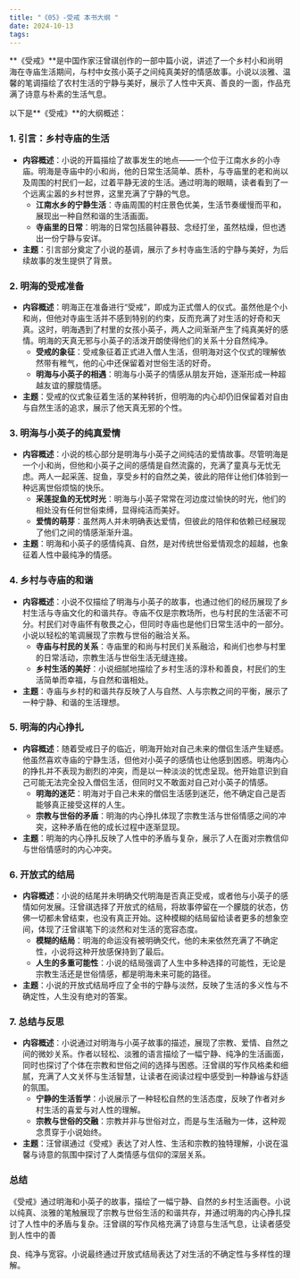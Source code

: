 ```yaml
---
title: "《05》-受戒 本书大纲 "
date: 2024-10-13
tags: 
---
```

**《受戒》**是中国作家汪曾祺创作的一部中篇小说，讲述了一个乡村小和尚明海在寺庙生活期间，与村中女孩小英子之间纯真美好的情感故事。小说以淡雅、温馨的笔调描绘了农村生活的宁静与美好，展示了人性中天真、善良的一面，作品充满了诗意与朴素的生活气息。

以下是**《受戒》**的大纲概述：

### 1. **引言：乡村寺庙的生活**
- **内容概述**：小说的开篇描绘了故事发生的地点——一个位于江南水乡的小寺庙。明海是寺庙中的小和尚，他的日常生活简单、质朴，与寺庙里的老和尚以及周围的村民们一起，过着平静无波的生活。通过明海的眼睛，读者看到了一个远离尘嚣的乡村世界，这里充满了宁静的气息。
  - **江南水乡的宁静生活**：寺庙周围的村庄景色优美，生活节奏缓慢而平和，展现出一种自然和谐的生活画面。
  - **寺庙里的日常**：明海的日常包括晨钟暮鼓、念经打坐，虽然枯燥，但也透出一份宁静与安详。
- **主题**：引言部分奠定了小说的基调，展示了乡村寺庙生活的宁静与美好，为后续故事的发生提供了背景。

### 2. **明海的受戒准备**
- **内容概述**：明海正在准备进行“受戒”，即成为正式僧人的仪式。虽然他是个小和尚，但他对寺庙生活并不感到特别的约束，反而充满了对生活的好奇和天真。这时，明海遇到了村里的女孩小英子，两人之间渐渐产生了纯真美好的感情。明海的天真无邪与小英子的活泼开朗使得他们的关系十分自然纯净。
  - **受戒的象征**：受戒象征着正式进入僧人生活，但明海对这个仪式的理解依然带有稚气，他的心中还保留着对世俗生活的好奇。
  - **明海与小英子的相遇**：明海与小英子的情感从朋友开始，逐渐形成一种超越友谊的朦胧情感。
- **主题**：受戒的仪式象征着生活的某种转折，但明海的内心却仍旧保留着对自由与自然生活的追求，展示了他天真无邪的个性。

### 3. **明海与小英子的纯真爱情**
- **内容概述**：小说的核心部分是明海与小英子之间纯洁的爱情故事。尽管明海是一个小和尚，但他和小英子之间的感情是自然流露的，充满了童真与无忧无虑。两人一起采莲、捉鱼，享受乡村的自然之美，彼此的陪伴让他们体验到一种远离世俗烦恼的快乐。
  - **采莲捉鱼的无忧时光**：明海与小英子常常在河边度过愉快的时光，他们的相处没有任何世俗束缚，显得纯洁而美好。
  - **爱情的萌芽**：虽然两人并未明确表达爱情，但彼此的陪伴和依赖已经展现了他们之间的情感渐渐升温。
- **主题**：明海和小英子的感情纯真、自然，是对传统世俗爱情观念的超越，也象征着人性中最纯净的情感。

### 4. **乡村与寺庙的和谐**
- **内容概述**：小说不仅描绘了明海与小英子的故事，也通过他们的经历展现了乡村生活与寺庙文化的和谐共存。寺庙不仅是宗教场所，也与村民的生活密不可分。村民们对寺庙怀有敬畏之心，但同时寺庙也是他们日常生活中的一部分。小说以轻松的笔调展现了宗教与世俗的融洽关系。
  - **寺庙与村民的关系**：寺庙里的和尚与村民们关系融洽，和尚们也参与村里的日常活动，宗教生活与世俗生活无缝连接。
  - **乡村生活的美好**：小说细腻地描绘了乡村生活的淳朴和善良，村民们的生活简单而幸福，与自然和谐相处。
- **主题**：寺庙与乡村的和谐共存反映了人与自然、人与宗教之间的平衡，展示了一种宁静、和谐的生活理想。

### 5. **明海的内心挣扎**
- **内容概述**：随着受戒日子的临近，明海开始对自己未来的僧侣生活产生疑惑。他虽然喜欢寺庙的宁静生活，但他对小英子的感情也让他感到困惑。明海内心的挣扎并不表现为剧烈的冲突，而是以一种淡淡的忧虑呈现。他开始意识到自己可能无法完全投入僧侣生活，但同时又不敢面对自己对小英子的情感。
  - **明海的迷茫**：明海对于自己未来的僧侣生活感到迷茫，他不确定自己是否能够真正接受这样的人生。
  - **宗教与世俗的矛盾**：明海的内心挣扎体现了宗教生活与世俗情感之间的冲突，这种矛盾在他的成长过程中逐渐显现。
- **主题**：明海的内心挣扎反映了人性中的矛盾与复杂，展示了人在面对宗教信仰与世俗情感时的内心冲突。

### 6. **开放式的结局**
- **内容概述**：小说的结尾并未明确交代明海是否真正受戒，或者他与小英子的感情如何发展。汪曾祺选择了开放式的结局，将故事停留在一个朦胧的状态，仿佛一切都未曾结束，也没有真正开始。这种模糊的结局留给读者更多的想象空间，体现了汪曾祺笔下的淡然和对生活的宽容态度。
  - **模糊的结局**：明海的命运没有被明确交代，他的未来依然充满了不确定性，小说将这种开放感保持到了最后。
  - **人生的多重可能性**：小说的结局强调了人生中多种选择的可能性，无论是宗教生活还是世俗情感，都是明海未来可能的路径。
- **主题**：小说的开放式结局呼应了全书的宁静与淡然，反映了生活的多义性与不确定性，人生没有绝对的答案。

### 7. **总结与反思**
- **内容概述**：小说通过对明海与小英子故事的描述，展现了宗教、爱情、自然之间的微妙关系。作者以轻松、淡雅的语言描绘了一幅宁静、纯净的生活画面，同时也探讨了个体在宗教和世俗之间的选择与困惑。汪曾祺的写作风格柔和细腻，充满了人文关怀与生活智慧，让读者在阅读过程中感受到一种静谧与舒适的氛围。
  - **宁静的生活哲学**：小说展示了一种轻松自然的生活态度，反映了作者对乡村生活的喜爱与对人性的理解。
  - **宗教与世俗的交融**：宗教并非与世俗对立，而是与生活融为一体，这种观念贯穿于小说始终。
- **主题**：汪曾祺通过《受戒》表达了对人性、生活和宗教的独特理解，小说在温馨与诗意的氛围中探讨了人类情感与信仰的深层关系。

### **总结**
《受戒》通过明海和小英子的故事，描绘了一幅宁静、自然的乡村生活画卷。小说以纯真、淡雅的笔触展现了宗教与世俗生活的和谐共存，并通过明海的内心挣扎探讨了人性中的矛盾与复杂。汪曾祺的写作风格充满了诗意与生活气息，让读者感受到人性中的善

良、纯净与宽容。小说最终通过开放式结局表达了对生活的不确定性与多样性的理解。
